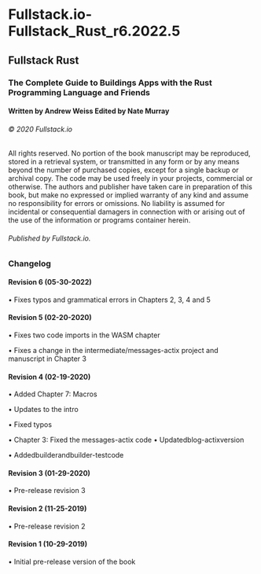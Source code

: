 # Fullstack.io-Fullstack_Rust_r6.2022.5

## Fullstack Rust
### The Complete Guide to Buildings Apps with the Rust Programming Language and Friends

#### Written by Andrew Weiss Edited by Nate Murray

###### © 2020 Fullstack.io

All rights reserved. No portion of the book manuscript may be reproduced, stored in a retrieval system, or transmitted in any form or by any means beyond the number of purchased copies, except for a single backup or archival copy. The code may be used freely in your projects, commercial or otherwise.
The authors and publisher have taken care in preparation of this book, but make no expressed or implied warranty of any kind and assume no responsibility for errors or omissions. No liability is assumed for incidental or consequential damagers in connection with or arising out of the use of the information or programs container herein.

###### Published by Fullstack.io.

### Changelog 

#### Revision 6 (05-30-2022)
• Fixes typos and grammatical errors in Chapters 2, 3, 4 and 5

#### Revision 5 (02-20-2020)
• Fixes two code imports in the WASM chapter

• Fixes a change in the intermediate/messages-actix project and manuscript in Chapter 3

#### Revision 4 (02-19-2020)
• Added Chapter 7: Macros

• Updates to the intro

• Fixed typos

• Chapter 3: Fixed the messages-actix code • Updatedblog-actixversion

• Addedbuilderandbuilder-testcode 

#### Revision 3 (01-29-2020)
• Pre-release revision 3

#### Revision 2 (11-25-2019)
• Pre-release revision 2

#### Revision 1 (10-29-2019)
• Initial pre-release version of the book
